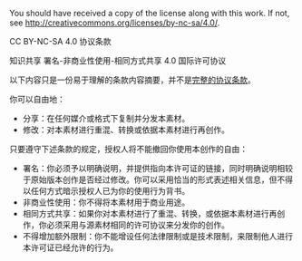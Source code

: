 You should have received a copy of the license along with this
work. If not, see <http://creativecommons.org/licenses/by-nc-sa/4.0/>.

CC BY-NC-SA 4.0 协议条款

知识共享 署名-非商业性使用-相同方式共享 4.0 国际许可协议

以下内容只是一份易于理解的条款内容摘要，并不是[完整的协议条款](https://creativecommons.org/licenses/by-nc-sa/4.0/)。

你可以自由地：

+ 分享：在任何媒介或格式下复制并分发本素材。
+ 修改：对本素材进行重混、转换或依据本素材进行再创作。

只要遵守下述条款的规定，授权人将不能撤回你使用本创作的自由：

+ 署名：你必须予以明确说明，并提供指向本许可证的链接，同时明确说明相较于原始版本创作是否经过修改。你可以采用恰当的形式表述相关信息，但不得以任何方式暗示授权人已为你的使用行为背书。
+ 非商业性使用：你不得将本素材用于商业用途。
+ 相同方式共享：如果你对本素材进行了重混、转换，或依据本素材进行再创作，你必须采用与源素材相同的许可协议来分发你的创作。
+ 不得增加额外限制：你不能增设任何法律限制或是技术限制，来限制他人进行本许可证已经允许的行为。
